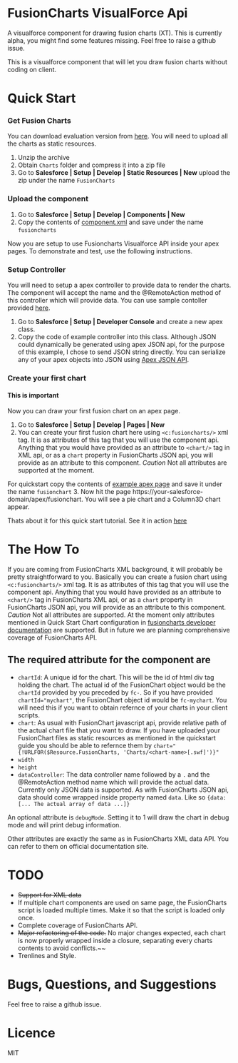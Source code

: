FusionCharts VisualForce Api
============================

A visualforce component for drawing fusion charts (XT). 
This is currently alpha, you might find some features missing. Feel free to raise a github issue.

This is a visualforce component that will let you draw fusion charts without coding on client.

Quick Start
===========

### Get Fusion Charts
You can download evaluation version from [here](http://www.fusioncharts.com/download/trials/). 
You will need to upload all the charts as static resources.

1. Unzip the archive
2. Obtain `Charts` folder and compress it into a zip file
3. Go to **Salesforce | Setup | Develop | Static Resources | New** upload the zip under the name `FusionCharts`

### Upload the component

1. Go to **Salesforce | Setup | Develop | Components | New**
2. Copy the contents of [component.xml](./component.xml) and save under the name `fusioncharts`

Now you are setup to use Fusioncharts Visualforce API inside your apex pages. To demonstrate and test, use the following instructions.

### Setup Controller
You will need to setup a apex controller to provide data to render the charts. The component will accept the name and the @RemoteAction method of this controller which will provide data. You can use sample contoller provided [here](Example/Controller).

1. Go to **Salesforce | Setup | Developer Console** and create a new apex class.
2. Copy the code of example controller into this class. Although JSON could dynamically be generated using apex JSON api, for the purpose of this example, I chose to send JSON string directly. You can serialize any of your apex objects into JSON using [Apex JSON API](http://wiki.developerforce.com/page/Getting_Started_with_Apex_JSON).

### Create your first chart
#### This is important
Now you can draw your first fusion chart on an apex page.

1. Go to **Salesforce | Setup | Develop | Pages | New**
2. You can create your first fusion chart here using `<c:fusioncharts/>` xml tag. It is as attributes of this tag that you will use the component api. Anything that you would have provided as an attribute to `<chart/>` tag in XML api, or as a `chart` property in FusionCharts JSON api, you will provide as an attribute to this component. *Caution* Not all attributes are supported at the moment.

For quickstart copy the contents of [example apex page](Example/apexpage.xml) and save it under the name `fusionchart`
3. Now hit the page https://your-salesforce-domain/apex/fusionchart. You will see a pie chart and a Column3D chart appear.

Thats about it for this quick start tutorial. See it in action [here](https://saas-platform-8087--c.ap1.visual.force.com/apex/FusionCharts)

The How To
==========

If you are coming from FusionCharts XML background, it will probably be pretty straightforward to you. Basically you can create a fusion chart using `<c:fusioncharts/>` xml tag. It is as attributes of this tag that you will use the component api. Anything that you would have provided as an attribute to `<chart/>` tag in FusionCharts XML api, or as a `chart` property in FusionCharts JSON api, you will provide as an attribute to this component. *Caution* Not all attributes are supported. At the moment only attributes mentioned in Quick Start Chart configuration in [fusioncharts developer documentation](http://docs.fusioncharts.com/charts/) are supported. But in future we are planning comprehensive coverage of FusionCharts API.

## The required attribute for the component are

* `chartId`: A unique id for the chart. This will be the id of html div tag holding the chart. The actual id of the FusionChart object would be the `chartId` provided by you preceded by `fc-`. So if you have provided `chartId="mychart"`, the FusionChart object id would be `fc-mychart`. You will need this if you want to obtain refernce of your charts in your client scripts.
* `chart`: As usual with FusionChart javascript api, provide relative path of the actual chart file that you want to draw. If you have uploaded your FusionChart files as static resources as mentioned in the quickstart guide you should be able to refernce them by `chart="{!URLFOR($Resource.FusionCharts, 'Charts/<chart-name>[.swf]')}"`
* `width`
* `height`
* `dataController`: The data controller name followed by a `.` and the @RemoteAction method name which will provide the actual data. Currently only JSON data is supported. As with FusionCharts JSON api, data should come wrapped inside property named `data`. Like so `{data: [... The actual array of data ...]}`

An optional attribute is `debugMode`. Setting it to 1 will draw the chart in debug mode and will print debug information.

Other attributes are exactly the same as in FusionCharts XML data API. You can refer to them on official documentation site.

TODO
====
* ~~Support for XML data~~
* If multiple chart components are used on same page, the FusionCharts script is loaded multiple times. Make it so that the script is loaded only once.
* Complete coverage of FusionCharts API.
* ~~Major refactoring of the code.~~ No major changes expected, each chart is now properly wrapped inside a closure, separating every charts contents to avoid conflicts.~~
* Trenlines and Style.

Bugs, Questions, and Suggestions
================================
Feel free to raise a github issue.

Licence
=======
MIT